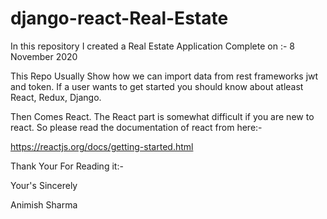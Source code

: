 # django-react-Real-Estate
In this repository I created a Real Estate Application Complete on :- 8 November 2020


This Repo Usually Show how we can import data from rest frameworks jwt and token. If a user wants to get started you should know about atleast React, Redux, Django.

Then Comes React. The React part is somewhat difficult if you are new to react. So please read the documentation of react from here:-

https://reactjs.org/docs/getting-started.html

Thank Your For Reading it:-

Your's Sincerely

Animish Sharma
